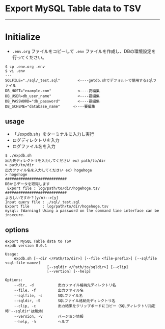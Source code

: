 # Export MySQL Table data to TSV

----

# Initialize

* `.env.org` ファイルをコピーして `.env` ファイルを作成し、DBの環境設定を行ってください。

```
$ cp .env.org .env
$ vi .env
---
SQLFILE="./sql/_test.sql"        <----getdb.shでデフォルトで使用するsqlファイル
DB_HOST="example.com"            <----要編集
DB_USER=db_user_name"            <----要編集
DB_PASSWORD="db_password"        <----要編集
DB_SCHEME="database_name"      <----要編集
```

## usage

* 「./expdb.sh」をターミナルに入力し実行
* ログディレクトリを入力
* ログファイル名を入力

```
$ ./expdb.sh 
出力先ディレクトリを入力してください ex) path/to/dir
> path/to/dir
出力ファイル名を入力してください ex) hogehoge
> hogehoge
############################
DBからデータを取得します
 Export file : log/path/to/dir/hogehoge.tsv
############################
よろしいですか？(y/n)-->[y]
Input query file : ./sql/_test.sql
Export file      : log/path/to/dir/hogehoge.tsv
mysql: [Warning] Using a password on the command line interface can be insecure.
```

## options

```
export MySQL Table data to TSV 
expdb version 0.0.1 

Usage:
    expdb.sh [--dir </Path/to/dir>] [--file <file-prefix>] [--sqlfile <sql-file-name>]
                   [--sqldir </Path/to/sqldir>] [--clip]
                   [--vertion] [--help]

Options:
    --dir, -d           出力ファイル格納先ディレクトリ名
    --file, -f          出力ファイル名
    --sqlfile, -s       SQLファイル名
    --sqldir, -S        SQLファイル格納先ディレクトリ名
    --clip, -c          出力結果をクリップボードにコピー（SQLディレクトリ指定時'--sqldir'は無効）
    --version, -v       バージョン情報
    --help, -h          ヘルプ
```
